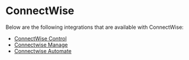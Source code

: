 [title]: # (ConnectWise)
[tags]: # (introduction)
[priority]: # (1)
# ConnectWise

Below are the following integrations that are available with ConnectWise:

* [ConnectWise Control](connectwise-control/index.md)
* [Connectwise Manage](connectwise-manage/index.md)
* [Connectwise Automate](connectwise-auto/index.md)